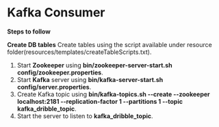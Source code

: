 # Kafka Consumer
  
  **Steps to follow**
  
  **Create DB tables**
  Create tables using the script available under resource folder(resources/templates/createTableScripts.txt).
  
1. Start **Zookeeper** using **bin/zookeeper-server-start.sh config/zookeeper.properties**.
2. Start **Kafka** server using **bin/kafka-server-start.sh config/server.properties**.
3. Create Kafka topic using **bin/kafka-topics.sh --create --zookeeper localhost:2181 --replication-factor 1 --partitions 1 --topic            kafka_dribble_topic**.
4. Start the server to listen to **kafka_dribble_topic**.

